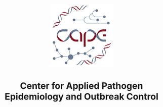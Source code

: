 <div align="center" id="madewithlua">
  <img
    src="../logo.png"
    width="200"
    ,
    height="200"
  />
</div>
<h1 align="center">Center for Applied Pathogen Epidemiology and Outbreak Control </h1>
